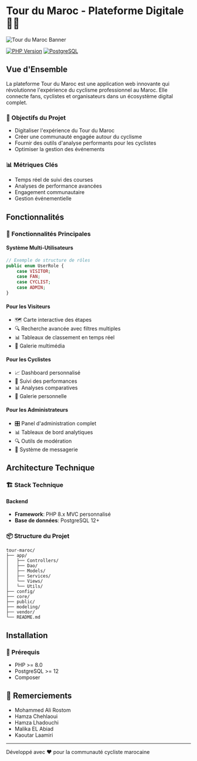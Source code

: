 # Tour du Maroc - Plateforme Digitale 🚴‍♂️

![Tour du Maroc Banner](/public/assets/images/Capture%20d'écran%202025-02-14%20202806.png)

[![PHP Version](https://img.shields.io/badge/PHP-8.x-blue.svg)](https://www.php.net)
[![PostgreSQL](https://img.shields.io/badge/PostgreSQL-12+-blue.svg)](https://www.postgresql.org)

## Vue d'Ensemble

La plateforme Tour du Maroc est une application web innovante qui révolutionne l'expérience du cyclisme professionnel au Maroc. Elle connecte fans, cyclistes et organisateurs dans un écosystème digital complet.

### 🎯 Objectifs du Projet

- Digitaliser l'expérience du Tour du Maroc
- Créer une communauté engagée autour du cyclisme
- Fournir des outils d'analyse performants pour les cyclistes
- Optimiser la gestion des événements

### 📊 Métriques Clés

- Temps réel de suivi des courses
- Analyses de performance avancées
- Engagement communautaire
- Gestion événementielle

## Fonctionnalités

### 🌟 Fonctionnalités Principales

#### Système Multi-Utilisateurs
```php
// Exemple de structure de rôles
public enum UserRole {
    case VISITOR;
    case FAN;
    case CYCLIST;
    case ADMIN;
}
```

#### Pour les Visiteurs
- 🗺️ Carte interactive des étapes
- 🔍 Recherche avancée avec filtres multiples
- 📊 Tableaux de classement en temps réel
- 🎥 Galerie multimédia



#### Pour les Cyclistes
- 📈 Dashboard personnalisé
- 🎯 Suivi des performances
- 📊 Analyses comparatives
- 📸 Galerie personnelle

#### Pour les Administrateurs
- 🎛️ Panel d'administration complet
- 📊 Tableaux de bord analytiques
- 🔍 Outils de modération
- 📨 Système de messagerie


## Architecture Technique

### 🏗️ Stack Technique

#### Backend
- **Framework**: PHP 8.x MVC personnalisé
- **Base de données**: PostgreSQL 12+



### 📦 Structure du Projet

```
tour-maroc/
├── app/
│   ├── Controllers/
│   ├── Dao/
│   ├── Models/
│   ├── Services/
│   └── Views/
│   └── Utils/
├── config/
├── core/
├── public/
├── modeling/
├── vendor/
└── README.md
```

## Installation

### 🔧 Prérequis

- PHP >= 8.0
- PostgreSQL >= 12
- Composer



## 🙏 Remerciements

- Mohammed Ali Rostom 
- Hamza Chehlaoui 
- Hamza Lhadouchi
- Malika EL Abiad
- Kaoutar Laamiri 

---

Développé avec ❤️ pour la communauté cycliste marocaine